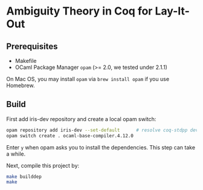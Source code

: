 # Ambiguity Theory in Coq for Lay-It-Out

## Prerequisites

- Makefile
- OCaml Package Manager `opam` (>= 2.0, we tested under 2.1.1)

On Mac OS, you may install `opam` via `brew install opam` if you use Homebrew.

## Build

First add iris-dev repository and create a local opam switch:
```sh
opam repository add iris-dev --set-default      # resolve coq-stdpp dev versions
opam switch create . ocaml-base-compiler.4.12.0
```
Enter `y` when opam asks you to install the dependencies. This step can take a while.

Next, compile this project by:
```sh
make builddep
make
```

